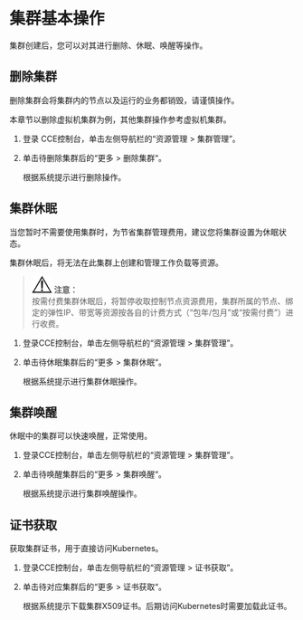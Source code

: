 # 集群基本操作<a name="cce_01_0031"></a>

集群创建后，您可以对其进行删除、休眠、唤醒等操作。

## 删除集群<a name="section186941617125315"></a>

删除集群会将集群内的节点以及运行的业务都销毁，请谨慎操作。

本章节以删除虚拟机集群为例，其他集群操作参考虚拟机集群。

1.  登录 CCE控制台，单击左侧导航栏的“资源管理 \> 集群管理”。
2.  单击待删除集群后的“更多 \> 删除集群“。

    根据系统提示进行删除操作。


## 集群休眠<a name="section080654155210"></a>

当您暂时不需要使用集群时，为节省集群管理费用，建议您将集群设置为休眠状态。

集群休眠后，将无法在此集群上创建和管理工作负载等资源。

>![](public_sys-resources/icon-notice.gif) **注意：**   
>按需付费集群休眠后，将暂停收取控制节点资源费用，集群所属的节点、绑定的弹性IP、带宽等资源按各自的计费方式（“包年/包月”或“按需付费”）进行收费。  

1.  登录CCE控制台，单击左侧导航栏的“资源管理 \> 集群管理”。
2.  单击待休眠集群后的“更多 \> 集群休眠“。

    根据系统提示进行集群休眠操作。


## 集群唤醒<a name="section35851974575"></a>

休眠中的集群可以快速唤醒，正常使用。

1.  登录CCE控制台，单击左侧导航栏的“资源管理 \> 集群管理”。
2.  单击待唤醒集群后的“更多 \> 集群唤醒“。

    根据系统提示进行集群唤醒操作。


## 证书获取<a name="section29111583596"></a>

获取集群证书，用于直接访问Kubernetes。

1.  登录CCE控制台，单击左侧导航栏的“资源管理 \> 证书获取”。
2.  单击待对应集群后的“更多 \> 证书获取“。

    根据系统提示下载集群X509证书。后期访问Kubernetes时需要加载此证书。


